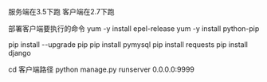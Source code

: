 服务端在3.5下跑
客户端在2.7下跑

部署客户端要执行的命令
yum -y install epel-release
yum -y install python-pip

pip install --upgrade pip
pip install pymysql
pip install requests
pip install django

cd 客户端路径
python manage.py runserver 0.0.0.0:9999
